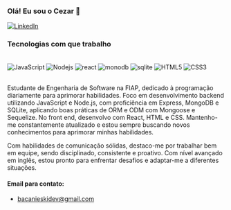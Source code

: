 ### Olá! Eu sou o Cezar 👋

[![LinkedIn](https://img.shields.io/badge/LinkedIn-0077B5?style=for-the-badge&logo=linkedin&logoColor=white)](https://www.linkedin.com/in/cezar-bacanieski/)

### Tecnologias com que trabalho 

<div style="display: inline_block"><br/>
    <img align="center" alt="JavaScript" src="https://img.shields.io/badge/JavaScript-F7DF1E?style=for-the-badge&logo=javascript&logoColor=black" />
    <img align="center" alt="Nodejs" src="https://img.shields.io/badge/Node.js-43853D?style=for-the-badge&logo=node.js&logoColor=white"/>
    <img align="center" alt="react" src="https://img.shields.io/badge/React-20232A?style=for-the-badge&logo=react&logoColor=61DAFB" />
    <img align="center" alt="monodb" src="https://img.shields.io/badge/MongoDB-4EA94B?style=for-the-badge&logo=mongodb&logoColor=white" />
    <img align="center" alt="sqlite" src="https://img.shields.io/badge/SQLite-07405E?style=for-the-badge&logo=sqlite&logoColor=white" />
    <img align="center" alt="HTML5" src="https://img.shields.io/badge/HTML5-E34F26?style=for-the-badge&logo=html5&logoColor=white" />
    <img align="center" alt="CSS3" src="https://img.shields.io/badge/CSS3-1572B6?style=for-the-badge&logo=css3&logoColor=white" />
</div><br/>

Estudante de Engenharia de Software na FIAP, dedicado à programação diariamente para aprimorar habilidades. Foco em desenvolvimento backend utilizando JavaScript e Node.js, com proficiência em Express, MongoDB e SQLite, aplicando boas práticas de ORM e ODM com Mongoose e Sequelize. No front end, desenvolvo com React, HTML e CSS. Mantenho-me constantemente atualizado e estou sempre buscando novos conhecimentos para aprimorar minhas habilidades.

Com habilidades de comunicação sólidas, destaco-me por trabalhar bem em equipe, sendo disciplinado, consistente e proativo. Com nível avançado em inglês, estou pronto para enfrentar desafios e adaptar-me a diferentes situações.

#### Email para contato: 
- bacanieskidev@gmail.com

